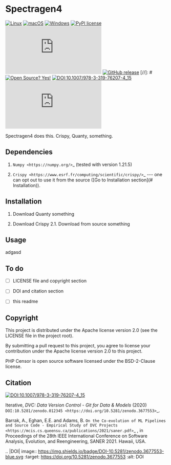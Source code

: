 # Spectragen4

[![Linux](https://svgshare.com/i/Zhy.svg)](https://svgshare.com/i/Zhy.svg)
[![macOS](https://svgshare.com/i/ZjP.svg)](https://svgshare.com/i/ZjP.svg)
[![Windows](https://svgshare.com/i/ZhY.svg)](https://svgshare.com/i/ZhY.svg)
[![PyPI license](https://img.shields.io/pypi/l/ansicolortags.svg)](https://pypi.python.org/pypi/ansicolortags/)
[![Latest release](https://badgen.net/github/release/Naereen/Strapdown.js)](https://github.com/Naereen/Strapdown.js/releases)
[![GitHub release](https://img.shields.io/github/release/Naereen/StrapDown.js.svg)](https://GitHub.com/Naereen/StrapDown.js/releases/)
[//]: # [![Open Source? Yes!](https://badgen.net/badge/Open%20Source%20%3F/Yes%21/blue?icon=github)](https://github.com/Naereen/badges/)
[![DOI:10.1007/978-3-319-76207-4_15](https://zenodo.org/badge/DOI/10.1007/978-3-319-76207-4_15.svg)](https://doi.org/10.1007/978-3-319-76207-4_15)
[![Citation Badge](https://api.juleskreuer.eu/citation-badge.php?doi=10.1126/science.1058040)](https://juleskreuer.eu/projekte/citation-badge/)


Spectragen4 does this. Crispy, Quanty, something.

## Dependencies

1. `Numpy <https://numpy.org/>`_ (tested with version 1.21.5)

2. `Crispy <https://www.esrf.fr/computing/scientific/crispy/>`_ --- one can opt out to use it from the source ([Go to Installation section](# Installation)).


## Installation

1. Download Quanty
  something

2. Download Crispy
    2.1. Download from source
      something

## Usage


adgasd

## To do

- [ ] LICENSE file and copyright section
- [ ] DOI and citation section
- [ ] this readme



## Copyright

This project is distributed under the Apache license version 2.0 (see the LICENSE file in the project root).

By submitting a pull request to this project, you agree to license your contribution under the Apache license version
2.0 to this project.

PHP Censor is open source software licensed under the BSD-2-Clause license.

## Citation

[![DOI:10.1007/978-3-319-76207-4_15](https://zenodo.org/badge/DOI/10.1007/978-3-319-76207-4_15.svg)](https://doi.org/10.1007/978-3-319-76207-4_15)


Iterative, *DVC: Data Version Control - Git for Data & Models* (2020)
`DOI:10.5281/zenodo.012345 <https://doi.org/10.5281/zenodo.3677553>`_.

Barrak, A., Eghan, E.E. and Adams, B. `On the Co-evolution of ML Pipelines and Source Code - Empirical Study of DVC Projects <https://mcis.cs.queensu.ca/publications/2021/saner.pdf>`_ , in Proceedings of the 28th IEEE International Conference on Software Analysis, Evolution, and Reengineering, SANER 2021. Hawaii, USA.





.. |DOI| image:: https://img.shields.io/badge/DOI-10.5281/zenodo.3677553-blue.svg
   :target: https://doi.org/10.5281/zenodo.3677553
   :alt: DOI
